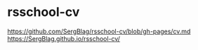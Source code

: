 # rsschool-cv
https://github.com/SergBlag/rsschool-cv/blob/gh-pages/cv.md<br>
https://SergBlag.github.io/rsschool-cv/
